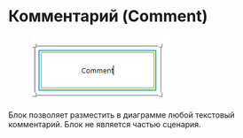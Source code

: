 # Комментарий (Comment)

<figure><img src="../../../.gitbook/assets/изображение (1) (1) (1) (1) (1) (1) (1) (1) (1) (1) (1).png" alt=""><figcaption></figcaption></figure>

Блок позволяет разместить в диаграмме любой текстовый комментарий. Блок не является частью сценария.
